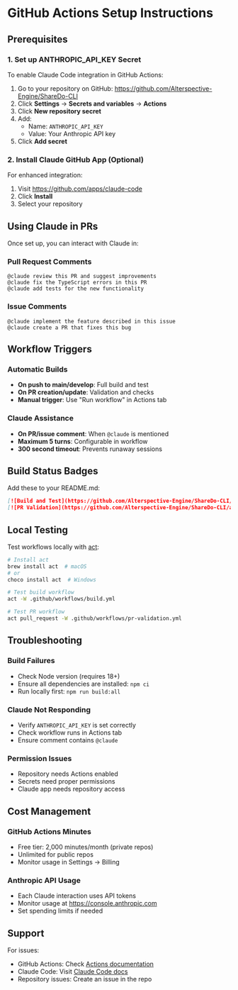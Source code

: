 # GitHub Actions Setup Instructions

## Prerequisites

### 1. Set up ANTHROPIC_API_KEY Secret

To enable Claude Code integration in GitHub Actions:

1. Go to your repository on GitHub: https://github.com/Alterspective-Engine/ShareDo-CLI
2. Click **Settings** → **Secrets and variables** → **Actions**
3. Click **New repository secret**
4. Add:
   - Name: `ANTHROPIC_API_KEY`
   - Value: Your Anthropic API key
5. Click **Add secret**

### 2. Install Claude GitHub App (Optional)

For enhanced integration:
1. Visit https://github.com/apps/claude-code
2. Click **Install**
3. Select your repository

## Using Claude in PRs

Once set up, you can interact with Claude in:

### Pull Request Comments
```
@claude review this PR and suggest improvements
@claude fix the TypeScript errors in this PR
@claude add tests for the new functionality
```

### Issue Comments
```
@claude implement the feature described in this issue
@claude create a PR that fixes this bug
```

## Workflow Triggers

### Automatic Builds
- **On push to main/develop**: Full build and test
- **On PR creation/update**: Validation and checks
- **Manual trigger**: Use "Run workflow" in Actions tab

### Claude Assistance
- **On PR/issue comment**: When `@claude` is mentioned
- **Maximum 5 turns**: Configurable in workflow
- **300 second timeout**: Prevents runaway sessions

## Build Status Badges

Add these to your README.md:

```markdown
[![Build and Test](https://github.com/Alterspective-Engine/ShareDo-CLI/actions/workflows/build.yml/badge.svg)](https://github.com/Alterspective-Engine/ShareDo-CLI/actions/workflows/build.yml)
[![PR Validation](https://github.com/Alterspective-Engine/ShareDo-CLI/actions/workflows/pr-validation.yml/badge.svg)](https://github.com/Alterspective-Engine/ShareDo-CLI/actions/workflows/pr-validation.yml)
```

## Local Testing

Test workflows locally with [act](https://github.com/nektos/act):

```bash
# Install act
brew install act  # macOS
# or
choco install act  # Windows

# Test build workflow
act -W .github/workflows/build.yml

# Test PR workflow
act pull_request -W .github/workflows/pr-validation.yml
```

## Troubleshooting

### Build Failures
- Check Node version (requires 18+)
- Ensure all dependencies are installed: `npm ci`
- Run locally first: `npm run build:all`

### Claude Not Responding
- Verify `ANTHROPIC_API_KEY` is set correctly
- Check workflow runs in Actions tab
- Ensure comment contains `@claude`

### Permission Issues
- Repository needs Actions enabled
- Secrets need proper permissions
- Claude app needs repository access

## Cost Management

### GitHub Actions Minutes
- Free tier: 2,000 minutes/month (private repos)
- Unlimited for public repos
- Monitor usage in Settings → Billing

### Anthropic API Usage
- Each Claude interaction uses API tokens
- Monitor usage at https://console.anthropic.com
- Set spending limits if needed

## Support

For issues:
- GitHub Actions: Check [Actions documentation](https://docs.github.com/actions)
- Claude Code: Visit [Claude Code docs](https://docs.anthropic.com/claude-code)
- Repository issues: Create an issue in the repo